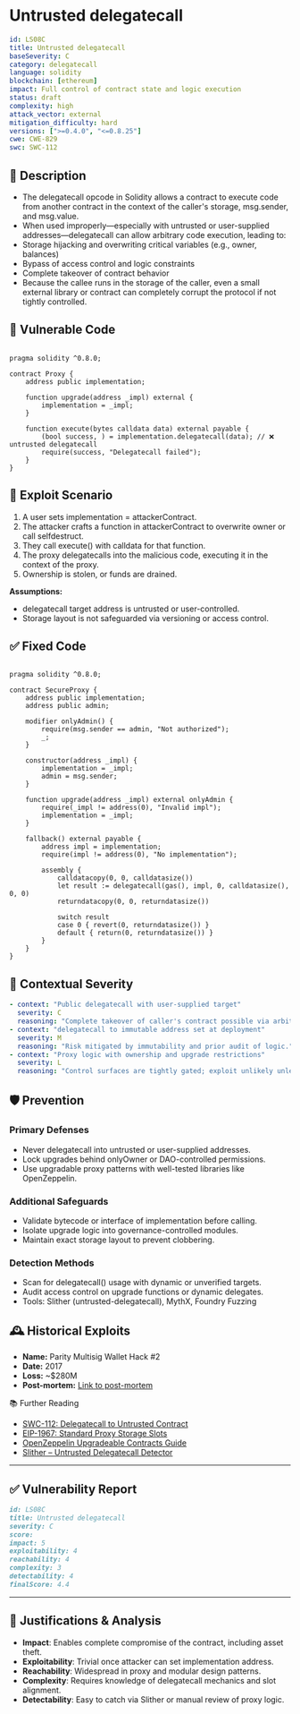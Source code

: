 # Untrusted delegatecall

```YAML
id: LS08C
title: Untrusted delegatecall 
baseSeverity: C
category: delegatecall
language: solidity
blockchain: [ethereum]
impact: Full control of contract state and logic execution
status: draft
complexity: high
attack_vector: external
mitigation_difficulty: hard
versions: [">=0.4.0", "<=0.8.25"]
cwe: CWE-829
swc: SWC-112
```

## 📝 Description

- The delegatecall opcode in Solidity allows a contract to execute code from another contract in the context of the caller's storage, msg.sender, and msg.value. 
- When used improperly—especially with untrusted or user-supplied addresses—delegatecall can allow arbitrary code execution, leading to:
- Storage hijacking and overwriting critical variables (e.g., owner, balances)
- Bypass of access control and logic constraints
- Complete takeover of contract behavior
- Because the callee runs in the storage of the caller, even a small external library or contract can completely corrupt the protocol if not tightly controlled.

## 🚨 Vulnerable Code

```solidity

pragma solidity ^0.8.0;

contract Proxy {
    address public implementation;

    function upgrade(address _impl) external {
        implementation = _impl;
    }

    function execute(bytes calldata data) external payable {
        (bool success, ) = implementation.delegatecall(data); // ❌ untrusted delegatecall
        require(success, "Delegatecall failed");
    }
}
```

## 🧪 Exploit Scenario

1. A user sets implementation = attackerContract.
2. The attacker crafts a function in attackerContract to overwrite owner or call selfdestruct.
3. They call execute() with calldata for that function.
4. The proxy delegatecalls into the malicious code, executing it in the context of the proxy.
5. Ownership is stolen, or funds are drained.

**Assumptions:**

- delegatecall target address is untrusted or user-controlled.
- Storage layout is not safeguarded via versioning or access control.

## ✅ Fixed Code

```solidity

pragma solidity ^0.8.0;

contract SecureProxy {
    address public implementation;
    address public admin;

    modifier onlyAdmin() {
        require(msg.sender == admin, "Not authorized");
        _;
    }

    constructor(address _impl) {
        implementation = _impl;
        admin = msg.sender;
    }

    function upgrade(address _impl) external onlyAdmin {
        require(_impl != address(0), "Invalid impl");
        implementation = _impl;
    }

    fallback() external payable {
        address impl = implementation;
        require(impl != address(0), "No implementation");

        assembly {
            calldatacopy(0, 0, calldatasize())
            let result := delegatecall(gas(), impl, 0, calldatasize(), 0, 0)
            returndatacopy(0, 0, returndatasize())

            switch result
            case 0 { revert(0, returndatasize()) }
            default { return(0, returndatasize()) }
        }
    }
}
```

## 🧭 Contextual Severity

```yaml
- context: "Public delegatecall with user-supplied target"
  severity: C
  reasoning: "Complete takeover of caller's contract possible via arbitrary storage overwrite."
- context: "delegatecall to immutable address set at deployment"
  severity: M
  reasoning: "Risk mitigated by immutability and prior audit of logic."
- context: "Proxy logic with ownership and upgrade restrictions"
  severity: L
  reasoning: "Control surfaces are tightly gated; exploit unlikely unless upgrade key is compromised."
```

## 🛡️ Prevention

### Primary Defenses

- Never delegatecall into untrusted or user-supplied addresses.
- Lock upgrades behind onlyOwner or DAO-controlled permissions.
- Use upgradable proxy patterns with well-tested libraries like OpenZeppelin.

### Additional Safeguards

- Validate bytecode or interface of implementation before calling.
- Isolate upgrade logic into governance-controlled modules.
- Maintain exact storage layout to prevent clobbering.

### Detection Methods

- Scan for delegatecall() usage with dynamic or unverified targets.
- Audit access control on upgrade functions or dynamic delegates.
- Tools: Slither (untrusted-delegatecall), MythX, Foundry Fuzzing

## 🕰️ Historical Exploits

- **Name:** Parity Multisig Wallet Hack #2 
- **Date:** 2017 
- **Loss:** ~$280M 
- **Post-mortem:** [Link to post-mortem](https://paritytech.io/blog/security-alert.html) 

📚 Further Reading

- [SWC-112: Delegatecall to Untrusted Contract](https://swcregistry.io/docs/SWC-112/) 
- [EIP-1967: Standard Proxy Storage Slots](https://eips.ethereum.org/EIPS/eip-1967) 
- [OpenZeppelin Upgradeable Contracts Guide](https://docs.openzeppelin.com/upgrades-plugins/1.x/proxies)
- [Slither – Untrusted Delegatecall Detector](https://github.com/crytic/slither/wiki/Detector-Documentation#untrusted-delegatecall)

---

## ✅ Vulnerability Report

```markdown
id: LS08C
title: Untrusted delegatecall 
severity: C
score:
impact: 5         
exploitability: 4 
reachability: 4  
complexity: 3  
detectability: 4  
finalScore: 4.4
```

---

## 📄 Justifications & Analysis

- **Impact**: Enables complete compromise of the contract, including asset theft.
- **Exploitability**: Trivial once attacker can set implementation address.
- **Reachability**: Widespread in proxy and modular design patterns.
- **Complexity**: Requires knowledge of delegatecall mechanics and slot alignment.
- **Detectability**: Easy to catch via Slither or manual review of proxy logic.